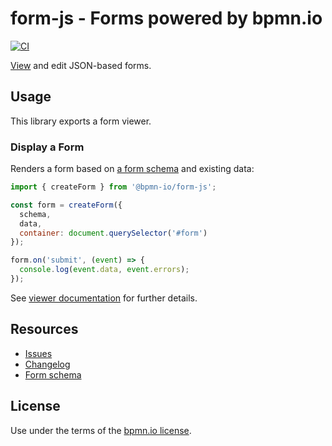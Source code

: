 # form-js - Forms powered by bpmn.io

[![CI](https://github.com/bpmn-io/form-js/workflows/CI/badge.svg)](https://github.com/bpmn-io/form-js/actions?query=workflow%3ACI)

[View](./packages/form-js-viewer) and edit JSON-based forms.


## Usage

This library exports a form viewer.

### Display a Form

Renders a form based on [a form schema](./docs/FORM_SCHEMA.md) and existing data:

```javascript
import { createForm } from '@bpmn-io/form-js';

const form = createForm({
  schema,
  data,
  container: document.querySelector('#form')
});

form.on('submit', (event) => {
  console.log(event.data, event.errors);
});
```

See [viewer documentation](./packages/form-js-viewer) for further details.


## Resources

* [Issues](./issues)
* [Changelog](./packages/form-js/CHANGELOG.md)
* [Form schema](./docs/FORM_SCHEMA.md)


## License

Use under the terms of the [bpmn.io license](http://bpmn.io/license).
